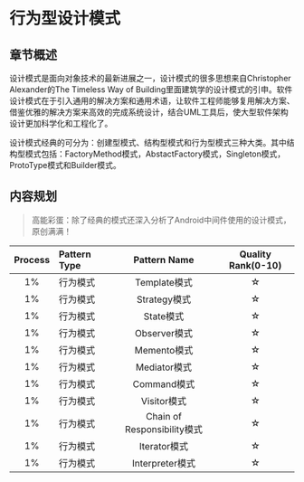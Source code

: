 # 行为型设计模式

## 章节概述

设计模式是面向对象技术的最新进展之一，设计模式的很多思想来自Christopher Alexander的The Timeless Way of Building里面建筑学的设计模式的引申。软件设计模式在于引入通用的解决方案和通用术语，让软件工程师能够复用解决方案、借鉴优雅的解决方案来高效的完成系统设计，结合UML工具后，使大型软件架构设计更加科学化和工程化了。

设计模式经典的可分为：创建型模式、结构型模式和行为型模式三种大类。其中结构型模式包括：FactoryMethod模式，AbstactFactory模式，Singleton模式，ProtoType模式和Builder模式。

## 内容规划

> 高能彩蛋：除了经典的模式还深入分析了Android中间件使用的设计模式，原创满满！

| Process | Pattern Type | Pattern Name | Quality Rank\(0-10\) |  
| :---: | :--- | :---: | :---: |  
| 1% | 行为模式 | Template模式 | ☆ |  
| 1% | 行为模式 | Strategy模式  | ☆ |  
| 1% | 行为模式 | State模式 | ☆ |  
| 1% | 行为模式 | Observer模式 | ☆ |  
| 1% | 行为模式 | Memento模式 | ☆ |  
| 1% | 行为模式 | Mediator模式  | ☆ |  
| 1% | 行为模式 | Command模式 | ☆ |  
| 1% | 行为模式 | Visitor模式 | ☆ |  
| 1% | 行为模式 | Chain of Responsibility模式 | ☆ |  
| 1% | 行为模式 | Iterator模式 | ☆ |  
| 1% | 行为模式 | Interpreter模式 | ☆ |